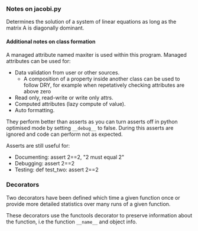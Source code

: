 ### Notes on jacobi.py

Determines the solution of a system of linear equations as long as the matrix A is diagonally dominant.

#### Additional notes on class formation

A managed attribute named maxiter is used within this program. Managed attributes can be used for:

- Data validation from user or other sources.
  - A composition of a property inside another class can be used to follow DRY, for example when repetatively checking attributes are above zero
- Read only, read-write or write only attrs.
- Computed attributes (lazy compute of value).
- Auto formatting.
    
They perform better than asserts as you can turn asserts off in python optimised mode by setting `__debug__` to false. During this asserts are ignored and code can perform not as expected.

Asserts are still useful for:
- Documenting: assert 2==2, "2 must equal 2"
- Debugging: assert 2==2
- Testing: def test_two: assert 2==2

### Decorators

Two decorators have been defined which time a given function once or provide more detailed statistics over many runs of a given function.

These decorators use the functools decorator to preserve information about the function, i.e the function `__name__` and object info.